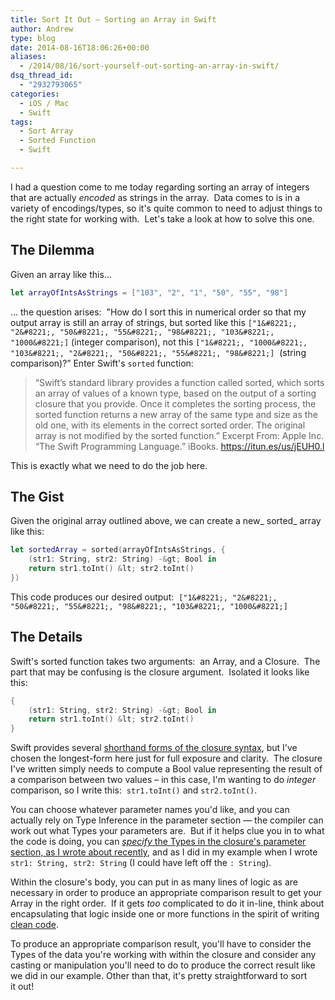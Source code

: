 ```yaml
---
title: Sort It Out – Sorting an Array in Swift
author: Andrew
type: blog
date: 2014-08-16T18:06:26+00:00
aliases:
  - /2014/08/16/sort-yourself-out-sorting-an-array-in-swift/
dsq_thread_id:
  - "2932793065"
categories:
  - iOS / Mac
  - Swift
tags:
  - Sort Array
  - Sorted Function
  - Swift

---
```

I had a question come to me today&nbsp;regarding sorting an array of integers that are actually&nbsp;_encoded_ as strings in the array. &nbsp;Data comes to is in a variety of encodings/types, so it's quite common to need to adjust things to the right state for working with. &nbsp;Let's take a look at how to solve this one.

## The Dilemma

Given an array like this&#8230;

```swift
let arrayOfIntsAsStrings = ["103", "2", "1", "50", "55", "98"]
```

&#8230; the question arises: &nbsp;"How do I sort this in numerical order so that my output array is still an array of strings, but sorted like this&nbsp;`["1&#8221;, "2&#8221;, "50&#8221;, "55&#8221;, "98&#8221;, "103&#8221;, "1000&#8221;]` (integer comparison), not this `["1&#8221;, "1000&#8221;, "103&#8221;, "2&#8221;, "50&#8221;, "55&#8221;, "98&#8221;]`&nbsp;&nbsp;(string comparison)?&#8221; Enter Swift's `sorted`&nbsp;function:

> “Swift’s standard library provides a function called sorted, which sorts an array of values of a known type, based on the output of a sorting closure that you provide. Once it completes the sorting process, the sorted function returns a new array of the same type and size as the old one, with its elements in the correct sorted order. The original array is not modified by the sorted function.” Excerpt From: Apple Inc. “The Swift Programming Language.” iBooks. <a title="Swift iBook" href="https://itun.es/us/jEUH0.l" target="_blank">https://itun.es/us/jEUH0.l</a>

This is exactly what we need to do the job here.

## The Gist

Given the original array outlined above, we can create a new_&nbsp;sorted_ array like this:

```swift
let sortedArray = sorted(arrayOfIntsAsStrings, {
    (str1: String, str2: String) -&gt; Bool in
    return str1.toInt() &lt; str2.toInt()
})
```

This code produces our desired output: &nbsp;`["1&#8221;, "2&#8221;, "50&#8221;, "55&#8221;, "98&#8221;, "103&#8221;, "1000&#8221;]`

## The&nbsp;Details

Swift's&nbsp;sorted function takes two arguments: &nbsp;an Array, and a Closure. &nbsp;The part that may be confusing is the closure argument. &nbsp;Isolated it looks like this:

```swift
{
    (str1: String, str2: String) -&gt; Bool in
    return str1.toInt() &lt; str2.toInt()
}
```

Swift&nbsp;provides several <a title="Apple Developer Documentation - Swift Closures" href="https://developer.apple.com/library/prerelease/mac/documentation/Swift/Conceptual/Swift_Programming_Language/Closures.html" target="_blank">shorthand forms of the closure syntax</a>, but I've chosen the longest-form here just for full exposure and clarity. &nbsp;The closure I've written simply needs to compute a&nbsp;Bool value representing the result of a comparison between two values&nbsp;– in this case, I'm wanting to do _integer_ comparison, so I write this: &nbsp;`str1.toInt()`&nbsp;and `str2.toInt()`.

You can choose whatever parameter names you'd like, and you can actually&nbsp;rely on Type Inference in the parameter section&nbsp;&#8212; the compiler can work out what Types your parameters are. &nbsp;But if it helps clue you in to what the code is doing, you can <a title="Clean Coding in Swift – Type Inference" href="http://www.andrewcbancroft.com/2014/08/12/clean-coding-in-swift-type-inference/" target="_blank"><em>specify</em> the Types in the closure's parameter section, as I wrote about recently</a>, and as I did in my example when I wrote `str1: String, str2: String`&nbsp;(I could have left off the `: String`).

Within the closure's body, you can put in as many lines of logic as are necessary in order to produce an appropriate comparison result to get your Array in the right order. &nbsp;If it gets _too_ complicated to do it in-line, think about encapsulating that logic inside one or more functions in the spirit of writing <a title="Clean Coding in Swift – Functions" href="http://www.andrewcbancroft.com/2014/08/07/clean-coding-in-swift-functions/" target="_blank">clean code</a>.

To produce an appropriate comparison result, you'll have to consider the Types of the data you're working with within the closure and consider any casting or manipulation you'll need to do to produce the correct result like we did in our example. Other than that, it's pretty straightforward to sort it&nbsp;out!